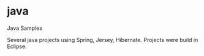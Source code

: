 # java
Java Samples

Several java projects using Spring, Jersey, Hibernate.
Projects were build in Eclipse.
